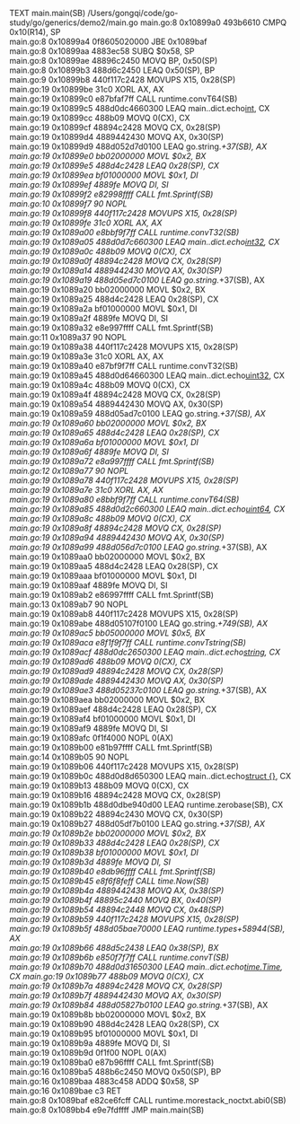 TEXT main.main(SB) /Users/gongqi/code/go-study/go/generics/demo2/main.go
  main.go:8		0x10899a0		493b6610		CMPQ 0x10(R14), SP			
  main.go:8		0x10899a4		0f8605020000		JBE 0x1089baf				
  main.go:8		0x10899aa		4883ec58		SUBQ $0x58, SP				
  main.go:8		0x10899ae		48896c2450		MOVQ BP, 0x50(SP)			
  main.go:8		0x10899b3		488d6c2450		LEAQ 0x50(SP), BP			
  main.go:9		0x10899b8		440f117c2428		MOVUPS X15, 0x28(SP)			
  main.go:19		0x10899be		31c0			XORL AX, AX				
  main.go:19		0x10899c0		e87bfaf7ff		CALL runtime.convT64(SB)		
  main.go:19		0x10899c5		488d0dc4660300		LEAQ main..dict.echo[int](SB), CX	
  main.go:19		0x10899cc		488b09			MOVQ 0(CX), CX				
  main.go:19		0x10899cf		48894c2428		MOVQ CX, 0x28(SP)			
  main.go:19		0x10899d4		4889442430		MOVQ AX, 0x30(SP)			
  main.go:19		0x10899d9		488d052d7d0100		LEAQ go.string.*+37(SB), AX		
  main.go:19		0x10899e0		bb02000000		MOVL $0x2, BX				
  main.go:19		0x10899e5		488d4c2428		LEAQ 0x28(SP), CX			
  main.go:19		0x10899ea		bf01000000		MOVL $0x1, DI				
  main.go:19		0x10899ef		4889fe			MOVQ DI, SI				
  main.go:19		0x10899f2		e82998ffff		CALL fmt.Sprintf(SB)			
  main.go:10		0x10899f7		90			NOPL					
  main.go:19		0x10899f8		440f117c2428		MOVUPS X15, 0x28(SP)			
  main.go:19		0x10899fe		31c0			XORL AX, AX				
  main.go:19		0x1089a00		e8bbf9f7ff		CALL runtime.convT32(SB)		
  main.go:19		0x1089a05		488d0d7c660300		LEAQ main..dict.echo[int32](SB), CX	
  main.go:19		0x1089a0c		488b09			MOVQ 0(CX), CX				
  main.go:19		0x1089a0f		48894c2428		MOVQ CX, 0x28(SP)			
  main.go:19		0x1089a14		4889442430		MOVQ AX, 0x30(SP)			
  main.go:19		0x1089a19		488d05ed7c0100		LEAQ go.string.*+37(SB), AX		
  main.go:19		0x1089a20		bb02000000		MOVL $0x2, BX				
  main.go:19		0x1089a25		488d4c2428		LEAQ 0x28(SP), CX			
  main.go:19		0x1089a2a		bf01000000		MOVL $0x1, DI				
  main.go:19		0x1089a2f		4889fe			MOVQ DI, SI				
  main.go:19		0x1089a32		e8e997ffff		CALL fmt.Sprintf(SB)			
  main.go:11		0x1089a37		90			NOPL					
  main.go:19		0x1089a38		440f117c2428		MOVUPS X15, 0x28(SP)			
  main.go:19		0x1089a3e		31c0			XORL AX, AX				
  main.go:19		0x1089a40		e87bf9f7ff		CALL runtime.convT32(SB)		
  main.go:19		0x1089a45		488d0d64660300		LEAQ main..dict.echo[uint32](SB), CX	
  main.go:19		0x1089a4c		488b09			MOVQ 0(CX), CX				
  main.go:19		0x1089a4f		48894c2428		MOVQ CX, 0x28(SP)			
  main.go:19		0x1089a54		4889442430		MOVQ AX, 0x30(SP)			
  main.go:19		0x1089a59		488d05ad7c0100		LEAQ go.string.*+37(SB), AX		
  main.go:19		0x1089a60		bb02000000		MOVL $0x2, BX				
  main.go:19		0x1089a65		488d4c2428		LEAQ 0x28(SP), CX			
  main.go:19		0x1089a6a		bf01000000		MOVL $0x1, DI				
  main.go:19		0x1089a6f		4889fe			MOVQ DI, SI				
  main.go:19		0x1089a72		e8a997ffff		CALL fmt.Sprintf(SB)			
  main.go:12		0x1089a77		90			NOPL					
  main.go:19		0x1089a78		440f117c2428		MOVUPS X15, 0x28(SP)			
  main.go:19		0x1089a7e		31c0			XORL AX, AX				
  main.go:19		0x1089a80		e8bbf9f7ff		CALL runtime.convT64(SB)		
  main.go:19		0x1089a85		488d0d2c660300		LEAQ main..dict.echo[uint64](SB), CX	
  main.go:19		0x1089a8c		488b09			MOVQ 0(CX), CX				
  main.go:19		0x1089a8f		48894c2428		MOVQ CX, 0x28(SP)			
  main.go:19		0x1089a94		4889442430		MOVQ AX, 0x30(SP)			
  main.go:19		0x1089a99		488d056d7c0100		LEAQ go.string.*+37(SB), AX		
  main.go:19		0x1089aa0		bb02000000		MOVL $0x2, BX				
  main.go:19		0x1089aa5		488d4c2428		LEAQ 0x28(SP), CX			
  main.go:19		0x1089aaa		bf01000000		MOVL $0x1, DI				
  main.go:19		0x1089aaf		4889fe			MOVQ DI, SI				
  main.go:19		0x1089ab2		e86997ffff		CALL fmt.Sprintf(SB)			
  main.go:13		0x1089ab7		90			NOPL					
  main.go:19		0x1089ab8		440f117c2428		MOVUPS X15, 0x28(SP)			
  main.go:19		0x1089abe		488d05107f0100		LEAQ go.string.*+749(SB), AX		
  main.go:19		0x1089ac5		bb05000000		MOVL $0x5, BX				
  main.go:19		0x1089aca		e8f1f9f7ff		CALL runtime.convTstring(SB)		
  main.go:19		0x1089acf		488d0dc2650300		LEAQ main..dict.echo[string](SB), CX	
  main.go:19		0x1089ad6		488b09			MOVQ 0(CX), CX				
  main.go:19		0x1089ad9		48894c2428		MOVQ CX, 0x28(SP)			
  main.go:19		0x1089ade		4889442430		MOVQ AX, 0x30(SP)			
  main.go:19		0x1089ae3		488d05237c0100		LEAQ go.string.*+37(SB), AX		
  main.go:19		0x1089aea		bb02000000		MOVL $0x2, BX				
  main.go:19		0x1089aef		488d4c2428		LEAQ 0x28(SP), CX			
  main.go:19		0x1089af4		bf01000000		MOVL $0x1, DI				
  main.go:19		0x1089af9		4889fe			MOVQ DI, SI				
  main.go:19		0x1089afc		0f1f4000		NOPL 0(AX)				
  main.go:19		0x1089b00		e81b97ffff		CALL fmt.Sprintf(SB)			
  main.go:14		0x1089b05		90			NOPL					
  main.go:19		0x1089b06		440f117c2428		MOVUPS X15, 0x28(SP)			
  main.go:19		0x1089b0c		488d0d8d650300		LEAQ main..dict.echo[struct {}](SB), CX	
  main.go:19		0x1089b13		488b09			MOVQ 0(CX), CX				
  main.go:19		0x1089b16		48894c2428		MOVQ CX, 0x28(SP)			
  main.go:19		0x1089b1b		488d0dbe940d00		LEAQ runtime.zerobase(SB), CX		
  main.go:19		0x1089b22		48894c2430		MOVQ CX, 0x30(SP)			
  main.go:19		0x1089b27		488d05df7b0100		LEAQ go.string.*+37(SB), AX		
  main.go:19		0x1089b2e		bb02000000		MOVL $0x2, BX				
  main.go:19		0x1089b33		488d4c2428		LEAQ 0x28(SP), CX			
  main.go:19		0x1089b38		bf01000000		MOVL $0x1, DI				
  main.go:19		0x1089b3d		4889fe			MOVQ DI, SI				
  main.go:19		0x1089b40		e8db96ffff		CALL fmt.Sprintf(SB)			
  main.go:15		0x1089b45		e8f6f8feff		CALL time.Now(SB)			
  main.go:19		0x1089b4a		4889442438		MOVQ AX, 0x38(SP)			
  main.go:19		0x1089b4f		48895c2440		MOVQ BX, 0x40(SP)			
  main.go:19		0x1089b54		48894c2448		MOVQ CX, 0x48(SP)			
  main.go:19		0x1089b59		440f117c2428		MOVUPS X15, 0x28(SP)			
  main.go:19		0x1089b5f		488d05bae70000		LEAQ runtime.types+58944(SB), AX	
  main.go:19		0x1089b66		488d5c2438		LEAQ 0x38(SP), BX			
  main.go:19		0x1089b6b		e850f7f7ff		CALL runtime.convT(SB)			
  main.go:19		0x1089b70		488d0d31650300		LEAQ main..dict.echo[time.Time](SB), CX	
  main.go:19		0x1089b77		488b09			MOVQ 0(CX), CX				
  main.go:19		0x1089b7a		48894c2428		MOVQ CX, 0x28(SP)			
  main.go:19		0x1089b7f		4889442430		MOVQ AX, 0x30(SP)			
  main.go:19		0x1089b84		488d05827b0100		LEAQ go.string.*+37(SB), AX		
  main.go:19		0x1089b8b		bb02000000		MOVL $0x2, BX				
  main.go:19		0x1089b90		488d4c2428		LEAQ 0x28(SP), CX			
  main.go:19		0x1089b95		bf01000000		MOVL $0x1, DI				
  main.go:19		0x1089b9a		4889fe			MOVQ DI, SI				
  main.go:19		0x1089b9d		0f1f00			NOPL 0(AX)				
  main.go:19		0x1089ba0		e87b96ffff		CALL fmt.Sprintf(SB)			
  main.go:16		0x1089ba5		488b6c2450		MOVQ 0x50(SP), BP			
  main.go:16		0x1089baa		4883c458		ADDQ $0x58, SP				
  main.go:16		0x1089bae		c3			RET					
  main.go:8		0x1089baf		e82ce6fcff		CALL runtime.morestack_noctxt.abi0(SB)	
  main.go:8		0x1089bb4		e9e7fdffff		JMP main.main(SB)			
